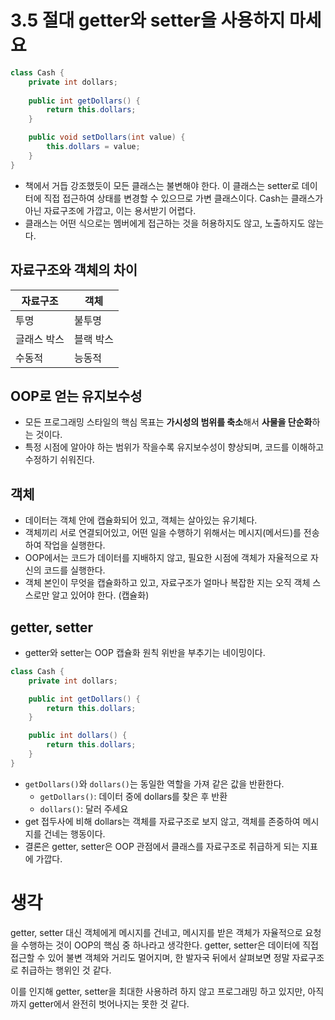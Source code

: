 # 3.5 절대 getter와 setter을 사용하지 마세요

```java
class Cash {
    private int dollars;
    
    public int getDollars() {
        return this.dollars;
    }

    public void setDollars(int value) {
        this.dollars = value;
    } 
}
```
- 책에서 거듭 강조했듯이 모든 클래스는 불변해야 한다. 이 클래스는 setter로 데이터에 직접 접근하여 상태를 변경할 수 있으므로 가변 클래스이다. Cash는 클래스가 아닌 자료구조에 가깝고, 이는 용서받기 어렵다.
- 클래스는 어떤 식으로는 멤버에게 접근하는 것을 허용하지도 않고, 노출하지도 않는다.

## 자료구조와 객체의 차이

| 자료구조   | 객체    |
|--------|-------|
| 투명     | 불투명   |
| 글래스 박스 | 블랙 박스 |
| 수동적    | 능동적   |

## OOP로 얻는 유지보수성
- 모든 프로그래밍 스타일의 핵심 목표는 **가시성의 범위를 축소**해서 **사물을 단순화**하는 것이다.
- 특정 시점에 알아야 하는 범위가 작을수록 유지보수성이 향상되며, 코드를 이해하고 수정하기 쉬워진다.

## 객체
- 데이터는 객체 안에 캡슐화되어 있고, 객체는 살아있는 유기체다.
- 객체끼리 서로 연결되어있고, 어떤 일을 수행하기 위해서는 메시지(메서드)를 전송하여 작업을 실행한다.
- OOP에서는 코드가 데이터를 지배하지 않고, 필요한 시점에 객체가 자율적으로 자신의 코드를 실행한다.
- 객체 본인이 무엇을 캡슐화하고 있고, 자료구조가 얼마나 복잡한 지는 오직 객체 스스로만 알고 있어야 한다. (캡슐화)

## getter, setter
- getter와 setter는 OOP 캡슐화 원칙 위반을 부추기는 네이밍이다.

```java
class Cash {
    private int dollars;

    public int getDollars() {
        return this.dollars;
    }

    public int dollars() {
        return this.dollars;
    }
}
```
- `getDollars()`와 `dollars()`는 동일한 역할을 가져 같은 값을 반환한다.
  - `getDollars()`: 데이터 중에 dollars를 찾은 후 반환
  - `dollars()`: 달러 주세요
- get 접두사에 비해 dollars는 객체를 자료구조로 보지 않고, 객체를 존중하여 메시지를 건네는 행동이다.
- 결론은 getter, setter은 OOP 관점에서 클래스를 자료구조로 취급하게 되는 지표에 가깝다.

# 생각
getter, setter 대신 객체에게 메시지를 건네고, 메시지를 받은 객체가 자율적으로 요청을 수행하는 것이 OOP의 핵심 중 하나라고 생각한다. 
getter, setter은 데이터에 직접 접근할 수 있어 불변 객체와 거리도 멀어지며, 한 발자국 뒤에서 살펴보면 정말 자료구조로 취급하는 행위인 것 같다.


이를 인지해 getter, setter을 최대한 사용하려 하지 않고 프로그래밍 하고 있지만, 아직까지 getter에서 완전히 벗어나지는 못한 것 같다.

